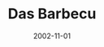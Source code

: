 ---
title: Das Barbecu
date: 2002-11-01
closing_date: 2002-11-16
layout: productions
featured_image:
image_caption:
image_credit:
playbill:
category:
Theatre: Theatre Jacksonville
Venue: Little Theatre
cast:
- Actor One: Jenny McCombes
- Actor Two: Amy Szkody
- Actor Three: Christine DuMars
- Actor Four: Karl Rogers
- Actor Five: Blake Osner
- Actor Six: Gabriel White
crew:
- Artistic Director: Tony Walsh
- Music Director: Ellen Milligan
- Choreograher: Ellie Barrett
- Stage Manager: Valerie Howard
- Technical Direcor: Jeffery L. Wagoner
- Set Design: Kelly J. Wagoner
- Lighing Design: Jeffery L. Wagoner
- Costume Design: Joy Smith
- Costume Crew:
  - Samantha Watson
  - Andra Smith
  - Beka Vaughn
  - Martha Williams
  - Katy Bilderback
- Hair and Make-up Design: Tracy Olin
- Prop Design: Claudia Wright
- Prop Crew:
  - Paula Biggs
  - Gloria Davis
- Running Crew:
  - Claudia Wright
  - Greg Odenwald
  - Jeffery L. Wagoner
  - Alissa Cooke-Dew
  - John Gibson
- Lighboard Operator: Gloria Pepe
- Spotlight Operator: Gloria Pepe
- Technical Assistant: Dorothy Deane
- Set Construction:
  - Gloria Pepe
  - Colin J. Williams
  - Jon Brenan
  - John Gibson
  - Katie Braddy
  - Dorothy Deane
- Photography: Sarah Boone
orchestra:
external_links:
---